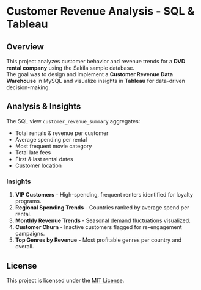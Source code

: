 # Customer Revenue Analysis - SQL & Tableau

## Overview
This project analyzes customer behavior and revenue trends for a **DVD rental company** using the Sakila sample database.  
The goal was to design and implement a **Customer Revenue Data Warehouse** in MySQL and visualize insights in **Tableau** for data-driven decision-making.

## Analysis & Insights
The SQL view `customer_revenue_summary` aggregates:
- Total rentals & revenue per customer  
- Average spending per rental  
- Most frequent movie category  
- Total late fees  
- First & last rental dates  
- Customer location  

### Insights
1. **VIP Customers** - High-spending, frequent renters identified for loyalty programs.  
2. **Regional Spending Trends** - Countries ranked by average spend per rental.  
3. **Monthly Revenue Trends** - Seasonal demand fluctuations visualized.  
4. **Customer Churn** - Inactive customers flagged for re-engagement campaigns.  
5. **Top Genres by Revenue** - Most profitable genres per country and overall.

## License
This project is licensed under the [MIT License](LICENSE).
